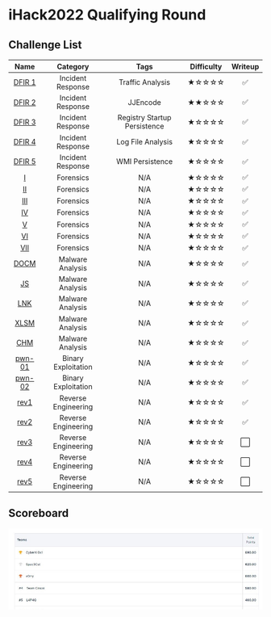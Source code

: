 # iHack2022 Qualifying Round

## Challenge List
| Name                    | Category          | Tags                         | Difficulty  | Writeup  |
|:-----------------------:|:-----------------:|:----------------------------:|:-----------:|:--------:|
| [DFIR 1](DFIR/DFIR%201) | Incident Response | Traffic Analysis             | ★☆☆☆☆    | ✅       |
| [DFIR 2](DFIR/DFIR%202) | Incident Response | JJEncode                     | ★★☆☆☆    | ✅       |
| [DFIR 3](DFIR/DFIR%203) | Incident Response | Registry Startup Persistence | ★☆☆☆☆    | ✅       |
| [DFIR 4](DFIR/DFIR%204) | Incident Response | Log File Analysis            | ★☆☆☆☆    | ✅       |
| [DFIR 5](DFIR/DFIR%205) | Incident Response | WMI Persistence              | ★☆☆☆☆    | ✅       |
| [I](forensics)          | Forensics         | N/A                          | ★☆☆☆☆    | ✅       |
| [II](forensics)         | Forensics         | N/A                          | ★☆☆☆☆    | ✅       |
| [III](forensics)        | Forensics         | N/A                          | ★☆☆☆☆    | ✅       |
| [IV](forensics)         | Forensics         | N/A                          | ★☆☆☆☆    | ✅       |
| [V](forensics)          | Forensics         | N/A                          | ★☆☆☆☆    | ✅       |
| [VI](forensics)         | Forensics         | N/A                          | ★☆☆☆☆    | ✅       |
| [VII](forensics)        | Forensics         | N/A                          | ★☆☆☆☆    | ✅       |
| [DOCM](malware/DOCM)    | Malware Analysis  | N/A                          | ★☆☆☆☆    | ✅       |
| [JS](malware/JS)        | Malware Analysis  | N/A                          | ★☆☆☆☆    | ✅       |
| [LNK](malware/LNK)      | Malware Analysis  | N/A                          | ★☆☆☆☆    | ✅       |
| [XLSM](malware/XLSM)    | Malware Analysis  | N/A                          | ★☆☆☆☆    | ✅       |
| [CHM](malware/CHM)      | Malware Analysis  | N/A                          | ★☆☆☆☆    | ✅       |
| [pwn-01](pwn/pwn-01)    | Binary Exploitation | N/A                        | ★☆☆☆☆    | ✅       |
| [pwn-02](pwn/pwn-02)    | Binary Exploitation | N/A                        | ★☆☆☆☆    | ✅       |
| [rev1](rev/rev1)        | Reverse Engineering | N/A                        | ★☆☆☆☆    | ✅       |
| [rev2](rev/rev2)        | Reverse Engineering | N/A                        | ★☆☆☆☆    | ✅       |
| [rev3](rev/rev3)        | Reverse Engineering | N/A                        | ★☆☆☆☆    | ⬜       |
| [rev4](rev/rev4)        | Reverse Engineering | N/A                        | ★☆☆☆☆    | ⬜       |
| [rev5](rev/rev5)        | Reverse Engineering | N/A                        | ★☆☆☆☆    | ⬜       |

## Scoreboard
![Scoreboard](./Scoreboard.png)
